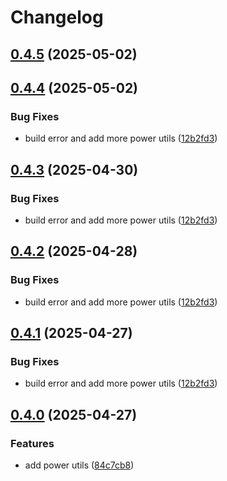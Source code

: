 # Changelog

## [0.4.5](https://github.com/UbiHome/UbiHome/compare/v0.4.4...ubihome-power_utils-v0.4.5) (2025-05-02)

## [0.4.4](https://github.com/DanielHabenicht/UbiHome/compare/v0.4.3...ubihome-power_utils-v0.4.4) (2025-05-02)


### Bug Fixes

* build error and add more power utils ([12b2fd3](https://github.com/DanielHabenicht/UbiHome/commit/12b2fd3df3266ed28bc0499f8e89968d2e9a9e79))

## [0.4.3](https://github.com/DanielHabenicht/UbiHome/compare/v0.4.2...ubihome-power_utils-v0.4.3) (2025-04-30)


### Bug Fixes

* build error and add more power utils ([12b2fd3](https://github.com/DanielHabenicht/UbiHome/commit/12b2fd3df3266ed28bc0499f8e89968d2e9a9e79))

## [0.4.2](https://github.com/DanielHabenicht/UbiHome/compare/v0.4.1...ubihome-power_utils-v0.4.2) (2025-04-28)


### Bug Fixes

* build error and add more power utils ([12b2fd3](https://github.com/DanielHabenicht/UbiHome/commit/12b2fd3df3266ed28bc0499f8e89968d2e9a9e79))

## [0.4.1](https://github.com/DanielHabenicht/UbiHome/compare/v0.4.0...ubihome-power_utils-v0.4.1) (2025-04-27)


### Bug Fixes

* build error and add more power utils ([12b2fd3](https://github.com/DanielHabenicht/UbiHome/commit/12b2fd3df3266ed28bc0499f8e89968d2e9a9e79))

## [0.4.0](https://github.com/DanielHabenicht/UbiHome/compare/v0.3.20...ubihome-power_utils-v0.4.0) (2025-04-27)


### Features

* add power utils ([84c7cb8](https://github.com/DanielHabenicht/UbiHome/commit/84c7cb89f67348b86beed384820d0f3a4cbab8af))
